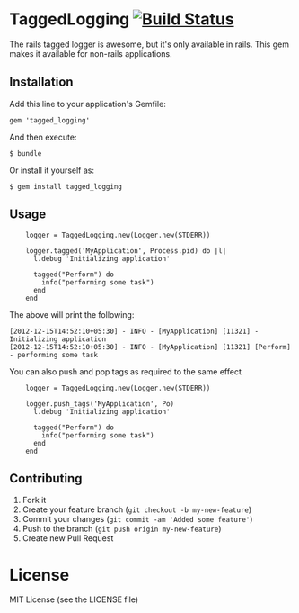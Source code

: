 # TaggedLogging [![Build Status](https://travis-ci.org/ketan/tagged-logging.png?branch=master)](https://travis-ci.org/ketan/tagged-logging)

The rails tagged logger is awesome, but it's only available in rails. This gem makes it available for non-rails applications.

## Installation

Add this line to your application's Gemfile:

    gem 'tagged_logging'

And then execute:

    $ bundle

Or install it yourself as:

    $ gem install tagged_logging

## Usage

```{ruby}
    logger = TaggedLogging.new(Logger.new(STDERR))

    logger.tagged('MyApplication', Process.pid) do |l|
      l.debug 'Initializing application'

      tagged("Perform") do
        info("performing some task")
      end
    end
```

The above will print the following:

    [2012-12-15T14:52:10+05:30] - INFO - [MyApplication] [11321] - Initializing application
    [2012-12-15T14:52:10+05:30] - INFO - [MyApplication] [11321] [Perform] - performing some task

You can also push and pop tags as required to the same effect

```{ruby}
    logger = TaggedLogging.new(Logger.new(STDERR))

    logger.push_tags('MyApplication', Po)
      l.debug 'Initializing application'

      tagged("Perform") do
        info("performing some task")
      end
    end
```


## Contributing

1. Fork it
2. Create your feature branch (`git checkout -b my-new-feature`)
3. Commit your changes (`git commit -am 'Added some feature'`)
4. Push to the branch (`git push origin my-new-feature`)
5. Create new Pull Request

# License

MIT License (see the LICENSE file)
